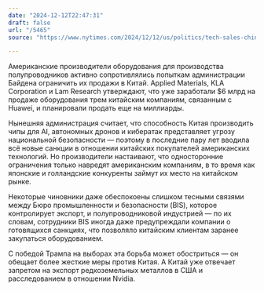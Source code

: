 ```yaml
---
date: "2024-12-12T22:47:31"
draft: false
url: "/5465"
source: "https://www.nytimes.com/2024/12/12/us/politics/tech-sales-china-huawei.html"

---
```


Американские производители оборудования для производства полупроводников активно сопротивлялись попыткам администрации Байдена ограничить их продажи в Китай. Applied Materials, KLA Corporation и Lam Research утверждают, что уже заработали $6 млрд на продаже оборудования трем китайским компаниям, связанным с Huawei, и планировали продать еще на миллиарды.

Нынешняя администрация считает, что способность Китая производить чипы для AI, автономных дронов и кибератак представляет угрозу национальной безопасности — поэтому в последние пару лет вводила всё новые санкции в отношении китайских покупателей американских технологий. Но производители настаивают, что односторонние ограничения только навредят американским компаниям, в то время как японские и голландские конкуренты займут их место на китайском рынке.

Некоторые чиновники даже обеспокоены слишком тесными связями между Бюро промышленности и безопасности (BIS), которое контролирует экспорт, и полупроводниковой индустрией — по их словам, сотрудники BIS иногда даже предупреждали компании о готовящихся санкциях, что позволяло китайским клиентам заранее закупаться оборудованием.

С победой Трампа на выборах эта борьба может обостриться — он обещает более жесткие меры против Китая. А Китай уже отвечает запретом на экспорт редкоземельных металлов в США и расследованием в отношении Nvidia.
